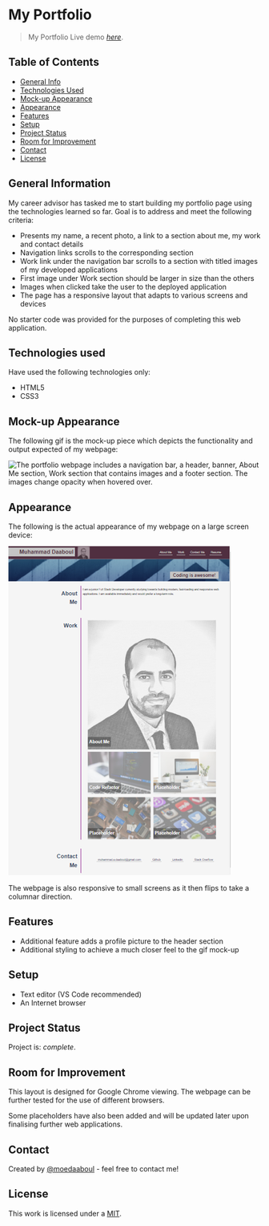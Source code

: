 # My Portfolio
> My Portfolio
> Live demo [_here_](https://moedaaboul.github.io/02_Portfolio/). 

## Table of Contents
* [General Info](#general-information)
* [Technologies Used](#technologies-used)
* [Mock-up Appearance](#mock-up-appearance)
* [Appearance](#appearance)
* [Features](#features)
* [Setup](#setup)
* [Project Status](#project-status)
* [Room for Improvement](#room-for-improvement)
* [Contact](#contact)
* [License](#license)

## General Information
My career advisor has tasked me to start building my portfolio page using the technologies learned so far. Goal is to address and meet the following criteria:

- Presents my name, a recent photo, a link to a section about me, my work and contact details
- Navigation links scrolls to the corresponding section
- Work link under the navigation bar scrolls to a section with titled images of my developed applications
- First image under Work section should be larger in size than the others
- Images when clicked take the user to the deployed application
- The page has a responsive layout that adapts to various screens and devices

No starter code was provided for the purposes of completing this web application.

## Technologies used
Have used the following technologies only: 

- HTML5
- CSS3

## Mock-up Appearance
The following gif is the mock-up piece which depicts the functionality and output expected of my webpage: 

![The portfolio webpage includes a navigation bar, a header, banner, About Me section, Work section that contains images and a footer section. The images change opacity when hovered over.](./demo.gif)

## Appearance
The following is the actual appearance of my webpage on a large screen device: 

![The portfolio webpage includes a navigation bar, a header, banner, About Me section, Work section that contains images and a footer section. The images change opacity when hovered over.](./appearance.PNG)

The webpage is also responsive to small screens as it then flips to take a columnar direction.

## Features

- Additional feature adds a profile picture to the header section
- Additional styling to achieve a much closer feel to the gif mock-up

## Setup
- Text editor (VS Code recommended)
- An Internet browser

## Project Status
Project is: _complete_. 


## Room for Improvement

This layout is designed for Google Chrome viewing. The webpage can be further tested for the use of different browsers.

Some placeholders have also been added and will be updated later upon finalising further web applications.


## Contact
Created by [@moedaaboul](https://github.com/moedaaboul) - feel free to contact me!




## License
This work is licensed under a
[MIT](https://github.com/moedaaboul/02_Portfolio/blob/main/LICENSE).

